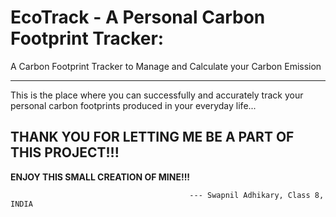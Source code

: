# EcoTrack - A Personal Carbon Footprint Tracker:
A Carbon Footprint Tracker to Manage and Calculate your Carbon Emission

-----------------------------------

This is the place where you can successfully and accurately track your personal carbon footprints produced in your everyday life...

THANK YOU FOR LETTING ME BE A PART OF THIS PROJECT!!! 
-----------------------------------

**ENJOY THIS SMALL CREATION OF MINE!!!**

											--- Swapnil Adhikary, Class 8, INDIA 
